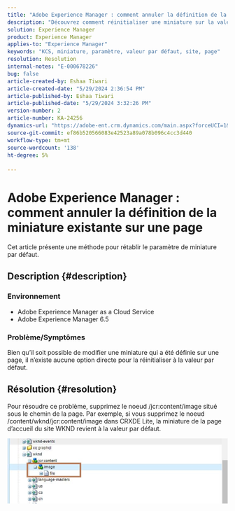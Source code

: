 ```yaml
---
title: "Adobe Experience Manager : comment annuler la définition de la miniature existante sur une page"
description: "Découvrez comment réinitialiser une miniature sur la valeur par défaut."
solution: Experience Manager
product: Experience Manager
applies-to: "Experience Manager"
keywords: "KCS, miniature, paramètre, valeur par défaut, site, page"
resolution: Resolution
internal-notes: "E-000678226"
bug: false
article-created-by: Eshaa Tiwari
article-created-date: "5/29/2024 2:36:54 PM"
article-published-by: Eshaa Tiwari
article-published-date: "5/29/2024 3:32:26 PM"
version-number: 2
article-number: KA-24256
dynamics-url: "https://adobe-ent.crm.dynamics.com/main.aspx?forceUCI=1&pagetype=entityrecord&etn=knowledgearticle&id=27b8bddf-c81d-ef11-840b-6045bd026dc7"
source-git-commit: ef86b520566083e42523a89a078b096c4cc3d440
workflow-type: tm+mt
source-wordcount: '138'
ht-degree: 5%

---
```


# Adobe Experience Manager : comment annuler la définition de la miniature existante sur une page


Cet article présente une méthode pour rétablir le paramètre de miniature par défaut.

## Description {#description}


### <b>Environnement</b>

- Adobe Experience Manager as a Cloud Service
- Adobe Experience Manager 6.5


### Problème/Symptômes

Bien qu’il soit possible de modifier une miniature qui a été définie sur une page, il n’existe aucune option directe pour la réinitialiser à la valeur par défaut.


## Résolution {#resolution}


Pour résoudre ce problème, supprimez le noeud /jcr:content/image situé sous le chemin de la page. Par exemple, si vous supprimez le noeud /content/wknd/jcr:content/image dans CRXDE Lite, la miniature de la page d’accueil du site WKND revient à la valeur par défaut.

![](assets/7ba6cb6c-0e14-ef11-9f89-6045bd06eea5.png)
